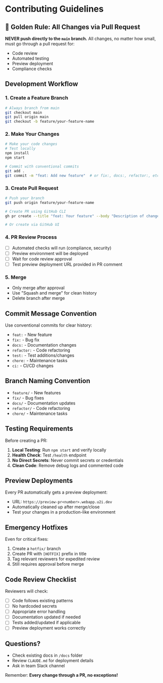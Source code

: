 # Contributing Guidelines

## 🚨 Golden Rule: All Changes via Pull Request

**NEVER push directly to the `main` branch.** All changes, no matter how small, must go through a pull request for:

- Code review
- Automated testing
- Preview deployment
- Compliance checks

## Development Workflow

### 1. Create a Feature Branch

```bash
# Always branch from main
git checkout main
git pull origin main
git checkout -b feature/your-feature-name
```

### 2. Make Your Changes

```bash
# Make your code changes
# Test locally
npm install
npm start

# Commit with conventional commits
git add .
git commit -m "feat: Add new feature"  # or fix:, docs:, refactor:, etc.
```

### 3. Create Pull Request

```bash
# Push your branch
git push origin feature/your-feature-name

# Create PR using GitHub CLI
gh pr create --title "feat: Your feature" --body "Description of changes"

# Or create via GitHub UI
```

### 4. PR Review Process

- [ ] Automated checks will run (compliance, security)
- [ ] Preview environment will be deployed
- [ ] Wait for code review approval
- [ ] Test preview deployment URL provided in PR comment

### 5. Merge

- Only merge after approval
- Use "Squash and merge" for clean history
- Delete branch after merge

## Commit Message Convention

Use conventional commits for clear history:

- `feat:` - New feature
- `fix:` - Bug fix
- `docs:` - Documentation changes
- `refactor:` - Code refactoring
- `test:` - Test additions/changes
- `chore:` - Maintenance tasks
- `ci:` - CI/CD changes

## Branch Naming Convention

- `feature/` - New features
- `fix/` - Bug fixes
- `docs/` - Documentation updates
- `refactor/` - Code refactoring
- `chore/` - Maintenance tasks

## Testing Requirements

Before creating a PR:

1. **Local Testing**: Run `npm start` and verify locally
2. **Health Check**: Test `/health` endpoint
3. **No Direct Secrets**: Never commit secrets or credentials
4. **Clean Code**: Remove debug logs and commented code

## Preview Deployments

Every PR automatically gets a preview deployment:

- URL: `https://preview-pr<number>.webapp.u2i.dev`
- Automatically cleaned up after merge/close
- Test your changes in a production-like environment

## Emergency Hotfixes

Even for critical fixes:

1. Create a `hotfix/` branch
2. Create PR with `[HOTFIX]` prefix in title
3. Tag relevant reviewers for expedited review
4. Still requires approval before merge

## Code Review Checklist

Reviewers will check:

- [ ] Code follows existing patterns
- [ ] No hardcoded secrets
- [ ] Appropriate error handling
- [ ] Documentation updated if needed
- [ ] Tests added/updated if applicable
- [ ] Preview deployment works correctly

## Questions?

- Check existing docs in `/docs` folder
- Review `CLAUDE.md` for deployment details
- Ask in team Slack channel

Remember: **Every change through a PR, no exceptions!**
